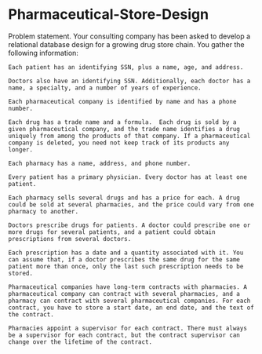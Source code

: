 # Pharmaceutical-Store-Design

Problem statement.  Your consulting company has been asked to develop a relational database design for a growing drug store chain. You gather the following information:

	Each patient has an identifying SSN, plus a name, age, and address.
	
	Doctors also have an identifying SSN. Additionally, each doctor has a name, a specialty, and a number of years of experience.
	
	Each pharmaceutical company is identified by name and has a phone number.
	
	Each drug has a trade name and a formula.  Each drug is sold by a given pharmaceutical company, and the trade name identifies a drug uniquely from among the products of that company. If a pharmaceutical company is deleted, you need not keep track of its products any longer.
	
	Each pharmacy has a name, address, and phone number.
	
	Every patient has a primary physician. Every doctor has at least one patient.
	
	Each pharmacy sells several drugs and has a price for each. A drug could be sold at several pharmacies, and the price could vary from one pharmacy to another.
	
	Doctors prescribe drugs for patients. A doctor could prescribe one or more drugs for several patients, and a patient could obtain prescriptions from several doctors.
	
	Each prescription has a date and a quantity associated with it. You can assume that, if a doctor prescribes the same drug for the same patient more than once, only the last such prescription needs to be stored.
	
	Pharmaceutical companies have long-term contracts with pharmacies. A pharmaceutical company can contract with several pharmacies, and a pharmacy can contract with several pharmaceutical companies. For each contract, you have to store a start date, an end date, and the text of the contract.
	
	Pharmacies appoint a supervisor for each contract. There must always be a supervisor for each contract, but the contract supervisor can change over the lifetime of the contract.
